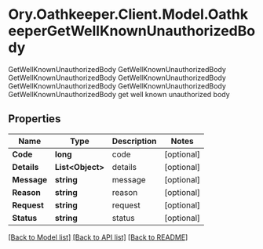 # Ory.Oathkeeper.Client.Model.OathkeeperGetWellKnownUnauthorizedBody
GetWellKnownUnauthorizedBody GetWellKnownUnauthorizedBody GetWellKnownUnauthorizedBody GetWellKnownUnauthorizedBody GetWellKnownUnauthorizedBody GetWellKnownUnauthorizedBody GetWellKnownUnauthorizedBody get well known unauthorized body

## Properties

Name | Type | Description | Notes
------------ | ------------- | ------------- | -------------
**Code** | **long** | code | [optional] 
**Details** | **List&lt;Object&gt;** | details | [optional] 
**Message** | **string** | message | [optional] 
**Reason** | **string** | reason | [optional] 
**Request** | **string** | request | [optional] 
**Status** | **string** | status | [optional] 

[[Back to Model list]](../README.md#documentation-for-models) [[Back to API list]](../README.md#documentation-for-api-endpoints) [[Back to README]](../README.md)

